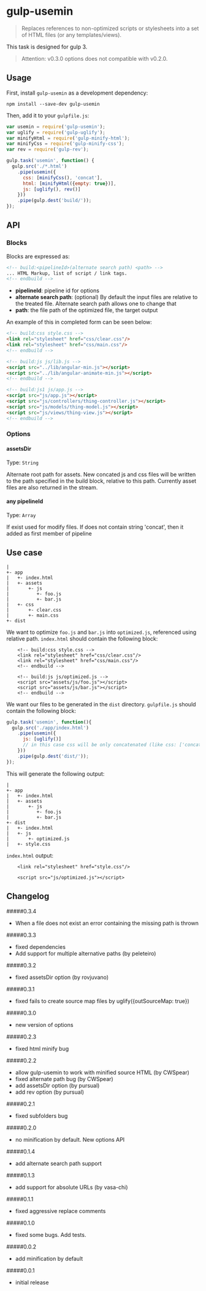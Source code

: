 # gulp-usemin
> Replaces references to non-optimized scripts or stylesheets into a set of HTML files (or any templates/views).

This task is designed for gulp 3.
> Attention: v0.3.0 options does not compatible with v0.2.0.

## Usage

First, install `gulp-usemin` as a development dependency:

```shell
npm install --save-dev gulp-usemin
```

Then, add it to your `gulpfile.js`:

```javascript
var usemin = require('gulp-usemin');
var uglify = require('gulp-uglify');
var minifyHtml = require('gulp-minify-html');
var minifyCss = require('gulp-minify-css');
var rev = require('gulp-rev');

gulp.task('usemin', function() {
  gulp.src('./*.html')
    .pipe(usemin({
      css: [minifyCss(), 'concat'],
      html: [minifyHtml({empty: true})],
      js: [uglify(), rev()]
    }))
    .pipe(gulp.dest('build/'));
});
```

## API

### Blocks
Blocks are expressed as:

```html
<!-- build:<pipelineId>(alternate search path) <path> -->
... HTML Markup, list of script / link tags.
<!-- endbuild -->
```

- **pipelineId**: pipeline id for options
- **alternate search path**: (optional) By default the input files are relative to the treated file. Alternate search path allows one to change that
- **path**: the file path of the optimized file, the target output

An example of this in completed form can be seen below:

```html
<!-- build:css style.css -->
<link rel="stylesheet" href="css/clear.css"/>
<link rel="stylesheet" href="css/main.css"/>
<!-- endbuild -->

<!-- build:js js/lib.js -->
<script src="../lib/angular-min.js"></script>
<script src="../lib/angular-animate-min.js"></script>
<!-- endbuild -->

<!-- build:js1 js/app.js -->
<script src="js/app.js"></script>
<script src="js/controllers/thing-controller.js"></script>
<script src="js/models/thing-model.js"></script>
<script src="js/views/thing-view.js"></script>
<!-- endbuild -->
```

### Options

#### assetsDir
Type: `String`

Alternate root path for assets. New concated js and css files will be written to the path specified in the build block, relative to this path. Currently asset files are also returned in the stream.

#### any pipelineId
Type: `Array`

If exist used for modify files. If does not contain string 'concat', then it added as first member of pipeline


## Use case

```
|
+- app
|   +- index.html
|   +- assets
|       +- js
|          +- foo.js
|          +- bar.js
|   +- css
|       +- clear.css
|       +- main.css
+- dist
```

We want to optimize `foo.js` and `bar.js` into `optimized.js`, referenced using relative path. `index.html` should contain the following block:

```
    <!-- build:css style.css -->
    <link rel="stylesheet" href="css/clear.css"/>
    <link rel="stylesheet" href="css/main.css"/>
    <!-- endbuild -->

    <!-- build:js js/optimized.js -->
    <script src="assets/js/foo.js"></script>
    <script src="assets/js/bar.js"></script>
    <!-- endbuild -->
```

We want our files to be generated in the `dist` directory. `gulpfile.js` should contain the following block:

```javascript
gulp.task('usemin', function(){
  gulp.src('./app/index.html')
    .pipe(usemin({
      js: [uglify()]
      // in this case css will be only concatenated (like css: ['concat']).
    }))
    .pipe(gulp.dest('dist/'));
});
```

This will generate the following output:

```
|
+- app
|   +- index.html
|   +- assets
|       +- js
|          +- foo.js
|          +- bar.js
+- dist
|   +- index.html
|   +- js
|       +- optimized.js
|   +- style.css
```

`index.html` output:

```
    <link rel="stylesheet" href="style.css"/>

    <script src="js/optimized.js"></script>
```

## Changelog

#####0.3.4
- When a file does not exist an error containing the missing path is thrown

#####0.3.3
- fixed dependencies
- Add support for multiple alternative paths (by peleteiro)

#####0.3.2
- fixed assetsDir option (by rovjuvano)

#####0.3.1
- fixed fails to create source map files by uglify({outSourceMap: true})

#####0.3.0
- new version of options

#####0.2.3
- fixed html minify bug

#####0.2.2
- allow gulp-usemin to work with minified source HTML (by CWSpear)
- fixed alternate path bug (by CWSpear)
- add assetsDir option (by pursual)
- add rev option (by pursual)

#####0.2.1
- fixed subfolders bug

#####0.2.0
- no minification by default. New options API

#####0.1.4
- add alternate search path support

#####0.1.3
- add support for absolute URLs (by vasa-chi)

#####0.1.1
- fixed aggressive replace comments

#####0.1.0
- fixed some bugs. Add tests.

#####0.0.2
- add minification by default

#####0.0.1
- initial release
